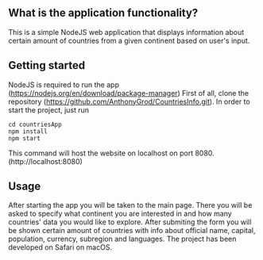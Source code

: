 ## What is the application functionality?
This is a simple NodeJS web application that displays information about certain amount of countries from a given continent based on user's input.

## Getting started


NodeJS is required to run the app (https://nodejs.org/en/download/package-manager)
First of all, clone the repository (https://github.com/AnthonyGrod/CountriesInfo.git). In order to start the project, just run

```
cd countriesApp
npm install
npm start
```

This command will host the website on localhost on port 8080. (http://localhost:8080)

## Usage

After starting the app you will be taken to the main page. There you will be asked to specify what continent you are interested in and how many countries'
data you would like to explore. After submiting the form you will be shown certain amount of countries with info about official name, capital, population, currency, 
subregion and languages. The project has been developed on Safari on macOS.

